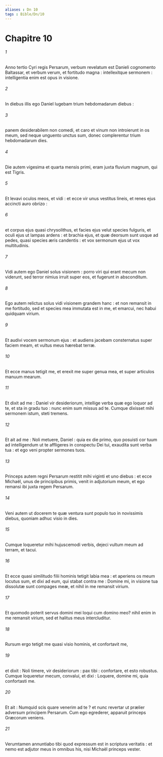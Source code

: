 ```yaml
---
aliases : Dn 10
tags : Bible/Dn/10
---
```


# Chapitre 10

###### 1
Anno tertio Cyri regis Persarum, verbum revelatum est Danieli cognomento Baltassar, et verbum verum, et fortitudo magna : intellexitque sermonem : intelligentia enim est opus in visione.
###### 2
In diebus illis ego Daniel lugebam trium hebdomadarum diebus :
###### 3
panem desiderabilem non comedi, et caro et vinum non introierunt in os meum, sed neque unguento unctus sum, donec complerentur trium hebdomadarum dies.
###### 4
Die autem vigesima et quarta mensis primi, eram juxta fluvium magnum, qui est Tigris.
###### 5
Et levavi oculos meos, et vidi : et ecce vir unus vestitus lineis, et renes ejus accincti auro obrizo :
###### 6
et corpus ejus quasi chrysolithus, et facies ejus velut species fulguris, et oculi ejus ut lampas ardens : et brachia ejus, et quæ deorsum sunt usque ad pedes, quasi species æris candentis : et vox sermonum ejus ut vox multitudinis.
###### 7
Vidi autem ego Daniel solus visionem : porro viri qui erant mecum non viderunt, sed terror nimius irruit super eos, et fugerunt in absconditum.
###### 8
Ego autem relictus solus vidi visionem grandem hanc : et non remansit in me fortitudo, sed et species mea immutata est in me, et emarcui, nec habui quidquam virium.
###### 9
Et audivi vocem sermonum ejus : et audiens jacebam consternatus super faciem meam, et vultus meus hærebat terræ.
###### 10
Et ecce manus tetigit me, et erexit me super genua mea, et super articulos manuum mearum.
###### 11
Et dixit ad me : Daniel vir desideriorum, intellige verba quæ ego loquor ad te, et sta in gradu tuo : nunc enim sum missus ad te. Cumque dixisset mihi sermonem istum, steti tremens.
###### 12
Et ait ad me : Noli metuere, Daniel : quia ex die primo, quo posuisti cor tuum ad intelligendum ut te affligeres in conspectu Dei tui, exaudita sunt verba tua : et ego veni propter sermones tuos.
###### 13
Princeps autem regni Persarum restitit mihi viginti et uno diebus : et ecce Michaël, unus de principibus primis, venit in adjutorium meum, et ego remansi ibi juxta regem Persarum.
###### 14
Veni autem ut docerem te quæ ventura sunt populo tuo in novissimis diebus, quoniam adhuc visio in dies.
###### 15
Cumque loqueretur mihi hujuscemodi verbis, dejeci vultum meum ad terram, et tacui.
###### 16
Et ecce quasi similitudo filii hominis tetigit labia mea : et aperiens os meum locutus sum, et dixi ad eum, qui stabat contra me : Domine mi, in visione tua dissolutæ sunt compages meæ, et nihil in me remansit virium.
###### 17
Et quomodo poterit servus domini mei loqui cum domino meo? nihil enim in me remansit virium, sed et halitus meus intercluditur.
###### 18
Rursum ergo tetigit me quasi visio hominis, et confortavit me,
###### 19
et dixit : Noli timere, vir desideriorum : pax tibi : confortare, et esto robustus. Cumque loqueretur mecum, convalui, et dixi : Loquere, domine mi, quia confortasti me.
###### 20
Et ait : Numquid scis quare venerim ad te ? et nunc revertar ut prælier adversum principem Persarum. Cum ego egrederer, apparuit princeps Græcorum veniens.
###### 21
Verumtamen annuntiabo tibi quod expressum est in scriptura veritatis : et nemo est adjutor meus in omnibus his, nisi Michaël princeps vester.

